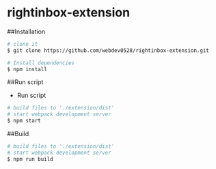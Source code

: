 # rightinbox-extension

##Installation

```bash
# clone it
$ git clone https://github.com/webdev0528/rightinbox-extension.git

# Install dependencies
$ npm install
```

##Run script

* Run script
```bash
# build files to './extension/dist'
# start webpack development server
$ npm start
```

##Build

```bash
# build files to './extension/dist'
# start webpack development server
$ npm run build
```
